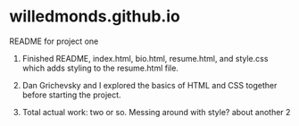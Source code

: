 # willedmonds.github.io

README for project one

1. Finished README, index.html, bio.html, resume.html, and style.css which adds styling to the resume.html file. 

2. Dan Grichevsky and I explored the basics of HTML and CSS together before starting the project.

3. Total actual work: two or so. Messing around with style? about another 2